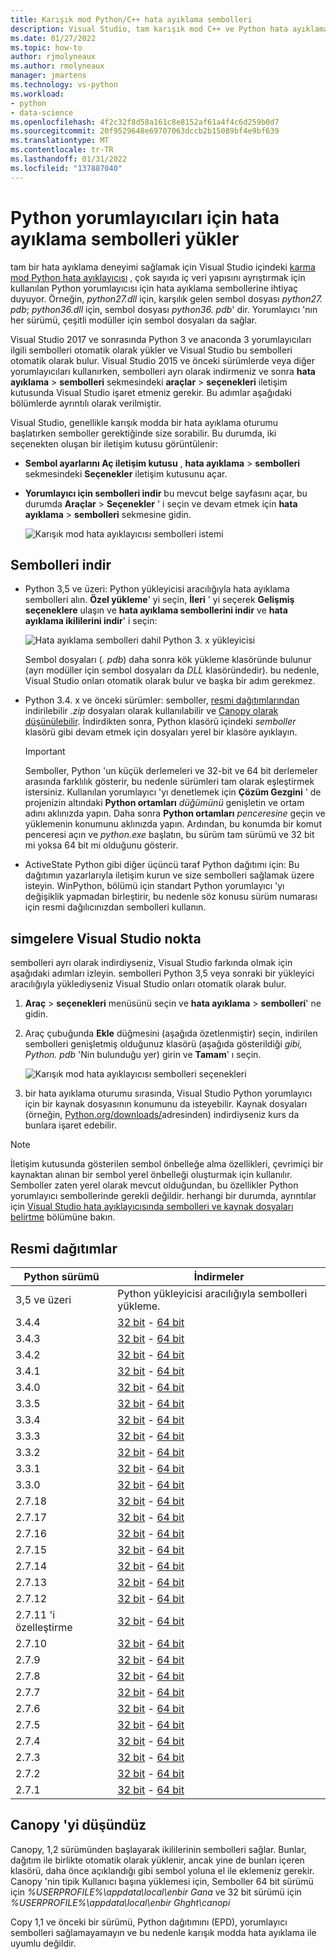 ```yaml
---
title: Karışık mod Python/C++ hata ayıklama sembolleri
description: Visual Studio, tam karışık mod C++ ve Python hata ayıklama için sembolleri yükleme yeteneği sağlar.
ms.date: 01/27/2022
ms.topic: how-to
author: rjmolyneaux
ms.author: rmolyneaux
manager: jmartens
ms.technology: vs-python
ms.workload:
- python
- data-science
ms.openlocfilehash: 4f2c32f8d58a161c8e8152af61a4f4c6d259b0d7
ms.sourcegitcommit: 20f9529648e69707063dccb2b15089bf4e9bf639
ms.translationtype: MT
ms.contentlocale: tr-TR
ms.lasthandoff: 01/31/2022
ms.locfileid: "137887040"
---
```

# <a name="install-debugging-symbols-for-python-interpreters"></a>Python yorumlayıcıları için hata ayıklama sembolleri yükler

tam bir hata ayıklama deneyimi sağlamak için Visual Studio içindeki [karma mod Python hata ayıklayıcısı](debugging-mixed-mode-c-cpp-python-in-visual-studio.md) , çok sayıda iç veri yapısını ayrıştırmak için kullanılan Python yorumlayıcısı için hata ayıklama sembollerine ihtiyaç duyuyor. Örneğin, *python27.dll* için, karşılık gelen sembol dosyası *python27. pdb*; *python36.dll* için, sembol dosyası *python36. pdb*' dir. Yorumlayıcı 'nın her sürümü, çeşitli modüller için sembol dosyaları da sağlar.

Visual Studio 2017 ve sonrasında Python 3 ve anaconda 3 yorumlayıcıları ilgili sembolleri otomatik olarak yükler ve Visual Studio bu sembolleri otomatik olarak bulur. Visual Studio 2015 ve önceki sürümlerde veya diğer yorumlayıcıları kullanırken, sembolleri ayrı olarak indirmeniz ve sonra **hata ayıklama**  >  **sembolleri** sekmesindeki **araçlar**  >  **seçenekleri** iletişim kutusunda Visual Studio işaret etmeniz gerekir. Bu adımlar aşağıdaki bölümlerde ayrıntılı olarak verilmiştir.

Visual Studio, genellikle karışık modda bir hata ayıklama oturumu başlatırken semboller gerektiğinde size sorabilir. Bu durumda, iki seçenekten oluşan bir iletişim kutusu görüntülenir:

- **Sembol ayarlarını Aç iletişim kutusu** , **hata ayıklama**  >  **sembolleri** sekmesindeki **Seçenekler** iletişim kutusunu açar.
- **Yorumlayıcı için sembolleri indir** bu mevcut belge sayfasını açar, bu durumda **Araçlar**  >  **Seçenekler** ' i seçin ve devam etmek için **hata ayıklama**  >  **sembolleri** sekmesine gidin.

    ![Karışık mod hata ayıklayıcısı sembolleri istemi](media/mixed-mode-debugging-symbols-required.png)

## <a name="download-symbols"></a>Sembolleri indir

- Python 3,5 ve üzeri: Python yükleyicisi aracılığıyla hata ayıklama sembolleri alın. **Özel yükleme**' yi seçin, **İleri** ' yi seçerek **Gelişmiş seçeneklere** ulaşın ve **hata ayıklama sembollerini indir** ve **hata ayıklama ikililerini indir**' i seçin:

    ![Hata ayıklama sembolleri dahil Python 3. x yükleyicisi](media/mixed-mode-debugging-symbols-installer35.png)

    Sembol dosyaları (*. pdb*) daha sonra kök yükleme klasöründe bulunur (ayrı modüller için sembol dosyaları da *DLL* klasöründedir). bu nedenle, Visual Studio onları otomatik olarak bulur ve başka bir adım gerekmez.

- Python 3.4. x ve önceki sürümler: semboller, [resmi dağıtımlarından](#official-distributions) indirilebilir *.zip* dosyaları olarak kullanılabilir ve [Canopy olarak düşünülebilir](#enthought-canopy). İndirdikten sonra, Python klasörü içindeki *semboller* klasörü gibi devam etmek için dosyaları yerel bir klasöre ayıklayın.

    > [!Important]
    > Semboller, Python 'un küçük derlemeleri ve 32-bit ve 64 bit derlemeler arasında farklılık gösterir, bu nedenle sürümleri tam olarak eşleştirmek istersiniz. Kullanılan yorumlayıcı 'yı denetlemek için **Çözüm Gezgini** ' de projenizin altındaki **Python ortamları** *düğümünü* genişletin ve ortam adını aklınızda yapın. Daha sonra **Python ortamları** *penceresine* geçin ve yüklemenin konumunu aklınızda yapın. Ardından, bu konumda bir komut penceresi açın ve *python.exe* başlatın, bu sürüm tam sürümü ve 32 bit mi yoksa 64 bit mi olduğunu gösterir.

- ActiveState Python gibi diğer üçüncü taraf Python dağıtımı için: Bu dağıtımın yazarlarıyla iletişim kurun ve size sembolleri sağlamak üzere isteyin. WinPython, bölümü için standart Python yorumlayıcı 'yı değişiklik yapmadan birleştirir, bu nedenle söz konusu sürüm numarası için resmi dağılıcınızdan sembolleri kullanın.

## <a name="point-visual-studio-to-the-symbols"></a>simgelere Visual Studio nokta

sembolleri ayrı olarak indirdiyseniz, Visual Studio farkında olmak için aşağıdaki adımları izleyin. sembolleri Python 3,5 veya sonraki bir yükleyici aracılığıyla yüklediyseniz Visual Studio onları otomatik olarak bulur.

1. **Araç**  >  **seçenekleri** menüsünü seçin ve **hata ayıklama**  >  **sembolleri**' ne gidin.

1. Araç çubuğunda **Ekle** düğmesini (aşağıda özetlenmiştir) seçin, indirilen sembolleri genişletmiş olduğunuz klasörü (aşağıda gösterildiği *gibi,* *Python. pdb* 'Nin bulunduğu yer) girin ve **Tamam**' ı seçin.

    ![Karışık mod hata ayıklayıcısı sembolleri seçenekleri](media/mixed-mode-debugging-symbols.png)

1. bir hata ayıklama oturumu sırasında, Visual Studio Python yorumlayıcı için bir kaynak dosyasının konumunu da isteyebilir. Kaynak dosyaları (örneğin, [Python.org/downloads/](https://www.python.org/downloads/)adresinden) indirdiyseniz kurs da bunlara işaret edebilir.

> [!Note]
> İletişim kutusunda gösterilen sembol önbelleğe alma özellikleri, çevrimiçi bir kaynaktan alınan bir sembol yerel önbelleği oluşturmak için kullanılır. Semboller zaten yerel olarak mevcut olduğundan, bu özellikler Python yorumlayıcı sembollerinde gerekli değildir. herhangi bir durumda, ayrıntılar için [Visual Studio hata ayıklayıcısında sembolleri ve kaynak dosyaları belirtme](../debugger/specify-symbol-dot-pdb-and-source-files-in-the-visual-studio-debugger.md) bölümüne bakın.

## <a name="official-distributions"></a>Resmi dağıtımlar

| Python sürümü | İndirmeler |
| --- | --- |
| 3,5 ve üzeri | Python yükleyicisi aracılığıyla sembolleri yükleme. |
| 3.4.4 | [32 bit](https://www.python.org/ftp/python/3.4.4/python-3.4.4-pdb.zip)  -  [64 bit](https://www.python.org/ftp/python/3.4.4/python-3.4.4.amd64-pdb.zip) |
| 3.4.3 | [32 bit](https://www.python.org/ftp/python/3.4.3/python-3.4.3-pdb.zip)  -  [64 bit](https://www.python.org/ftp/python/3.4.3/python-3.4.3.amd64-pdb.zip) |
| 3.4.2 | [32 bit](https://www.python.org/ftp/python/3.4.2/python-3.4.2-pdb.zip)  -  [64 bit](https://www.python.org/ftp/python/3.4.2/python-3.4.2.amd64-pdb.zip) |
| 3.4.1 | [32 bit](https://www.python.org/ftp/python/3.4.1/python-3.4.1-pdb.zip)  -  [64 bit](https://www.python.org/ftp/python/3.4.1/python-3.4.1.amd64-pdb.zip) |
| 3.4.0 | [32 bit](https://www.python.org/ftp/python/3.4.0/python-3.4.0-pdb.zip)  -  [64 bit](https://www.python.org/ftp/python/3.4.0/python-3.4.0.amd64-pdb.zip) |
| 3.3.5 | [32 bit](https://www.python.org/ftp/python/3.3.5/python-3.3.5-pdb.zip)  -  [64 bit](https://www.python.org/ftp/python/3.3.5/python-3.3.5.amd64-pdb.zip) |
| 3.3.4 | [32 bit](https://www.python.org/ftp/python/3.3.4/python-3.3.4-pdb.zip)  -  [64 bit](https://www.python.org/ftp/python/3.3.4/python-3.3.4.amd64-pdb.zip) |
| 3.3.3 | [32 bit](https://www.python.org/ftp/python/3.3.3/python-3.3.3-pdb.zip)  -  [64 bit](https://www.python.org/ftp/python/3.3.3/python-3.3.3.amd64-pdb.zip) |
| 3.3.2 | [32 bit](https://www.python.org/ftp/python/3.3.2/python-3.3.2-pdb.zip)  -  [64 bit](https://www.python.org/ftp/python/3.3.2/python-3.3.2.amd64-pdb.zip) |
| 3.3.1 | [32 bit](https://www.python.org/ftp/python/3.3.1/python-3.3.1-pdb.zip)  -  [64 bit](https://www.python.org/ftp/python/3.3.1/python-3.3.1.amd64-pdb.zip) |
| 3.3.0 | [32 bit](https://www.python.org/ftp/python/3.3.0/python-3.3.0-pdb.zip)  -  [64 bit](https://www.python.org/ftp/python/3.3.0/python-3.3.0.amd64-pdb.zip) |
| 2.7.18 | [32 bit](https://www.python.org/ftp/python/2.7.18/python-2.7.18-pdb.zip)  -  [64 bit](https://www.python.org/ftp/python/2.7.18/python-2.7.18.amd64-pdb.zip) |
| 2.7.17 | [32 bit](https://www.python.org/ftp/python/2.7.17/python-2.7.17-pdb.zip)  -  [64 bit](https://www.python.org/ftp/python/2.7.17/python-2.7.17.amd64-pdb.zip) |
| 2.7.16 | [32 bit](https://www.python.org/ftp/python/2.7.16/python-2.7.16-pdb.zip)  -  [64 bit](https://www.python.org/ftp/python/2.7.16/python-2.7.16.amd64-pdb.zip) |
| 2.7.15 | [32 bit](https://www.python.org/ftp/python/2.7.15/python-2.7.15-pdb.zip)  -  [64 bit](https://www.python.org/ftp/python/2.7.15/python-2.7.15.amd64-pdb.zip) |
| 2.7.14 | [32 bit](https://www.python.org/ftp/python/2.7.14/python-2.7.14-pdb.zip)  -  [64 bit](https://www.python.org/ftp/python/2.7.14/python-2.7.14.amd64-pdb.zip) |
| 2.7.13 | [32 bit](https://www.python.org/ftp/python/2.7.13/python-2.7.13-pdb.zip)  -  [64 bit](https://www.python.org/ftp/python/2.7.13/python-2.7.13.amd64-pdb.zip) |
| 2.7.12 | [32 bit](https://www.python.org/ftp/python/2.7.12/python-2.7.12-pdb.zip)  -  [64 bit](https://www.python.org/ftp/python/2.7.12/python-2.7.12.amd64-pdb.zip) |
| 2.7.11 'i özelleştirme | [32 bit](https://www.python.org/ftp/python/2.7.11/python-2.7.11-pdb.zip)  -  [64 bit](https://www.python.org/ftp/python/2.7.11/python-2.7.11.amd64-pdb.zip) |
| 2.7.10 | [32 bit](https://www.python.org/ftp/python/2.7.10/python-2.7.10-pdb.zip)  -  [64 bit](https://www.python.org/ftp/python/2.7.10/python-2.7.10.amd64-pdb.zip) |
| 2.7.9 | [32 bit](https://www.python.org/ftp/python/2.7.9/python-2.7.9-pdb.zip)  -  [64 bit](https://www.python.org/ftp/python/2.7.9/python-2.7.9.amd64-pdb.zip) |
| 2.7.8 | [32 bit](https://www.python.org/ftp/python/2.7.8/python-2.7.8-pdb.zip)  -  [64 bit](https://www.python.org/ftp/python/2.7.8/python-2.7.8.amd64-pdb.zip) |
| 2.7.7 | [32 bit](https://www.python.org/ftp/python/2.7.7/python-2.7.7-pdb.zip)  -  [64 bit](https://www.python.org/ftp/python/2.7.7/python-2.7.7.amd64-pdb.zip) |
| 2.7.6 | [32 bit](https://www.python.org/ftp/python/2.7.6/python-2.7.6-pdb.zip)  -  [64 bit](https://www.python.org/ftp/python/2.7.6/python-2.7.6.amd64-pdb.zip) |
| 2.7.5 | [32 bit](https://www.python.org/ftp/python/2.7.5/python-2.7.5-pdb.zip)  -  [64 bit](https://www.python.org/ftp/python/2.7.5/python-2.7.5.amd64-pdb.zip) |
| 2.7.4 | [32 bit](https://www.python.org/ftp/python/2.7.4/python-2.7.4-pdb.zip)  -  [64 bit](https://www.python.org/ftp/python/2.7.4/python-2.7.4.amd64-pdb.zip) |
| 2.7.3 | [32 bit](https://www.python.org/ftp/python/2.7.3/python-2.7.3-pdb.zip)  -  [64 bit](https://www.python.org/ftp/python/2.7.3/python-2.7.3.amd64-pdb.zip) |
| 2.7.2 | [32 bit](https://www.python.org/ftp/python/2.7.2/python-2.7.2-pdb.zip)  -  [64 bit](https://www.python.org/ftp/python/2.7.2/python-2.7.2.amd64-pdb.zip) |
| 2.7.1 | [32 bit](https://www.python.org/ftp/python/2.7.1/python-2.7.1-pdb.zip)  -  [64 bit](https://www.python.org/ftp/python/2.7.1/python-2.7.1.amd64-pdb.zip) |

## <a name="enthought-canopy"></a>Canopy 'yi düşündüz

Canopy, 1,2 sürümünden başlayarak ikililerinin sembolleri sağlar. Bunlar, dağıtım ile birlikte otomatik olarak yüklenir, ancak yine de bunları içeren klasörü, daha önce açıklandığı gibi sembol yoluna el ile eklemeniz gerekir. Canopy 'nin tipik Kullanıcı başına yüklemesi için, Semboller 64 bit sürümü için *%USERPROFILE%\appdata\local\enbir Gana* ve 32 bit sürümü için *%USERPROFILE%\appdata\local\enbir Ghght\canopi*

Copy 1,1 ve önceki bir sürümü, Python dağıtımını (EPD), yorumlayıcı sembolleri sağlamayamayın ve bu nedenle karışık modda hata ayıklama ile uyumlu değildir.
